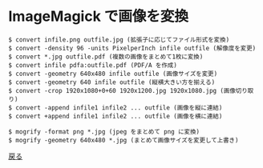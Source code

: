 # ImageMagick で画像を変換

    $ convert infile.png outfile.jpg (拡張子に応じてファイル形式を変換)
    $ convert -density 96 -units PixelperInch infile outfile (解像度を変更)
    $ convert *.jpg outfile.pdf (複数の画像をまとめて1枚に変換)
    $ convert infile pdfa:outfile.pdf (PDF/A を作成)
    $ convert -geometry 640x480 infile outfile (画像サイズを変更)
    $ convert -geometry 640 infile outfile (縦横大きい方を揃える)
    $ convert -crop 1920x1080+0+60 1920x1200.jpg 1920x1080.jpg (画像切り取り)
    $ convert -append infile1 infile2 ... outfile (画像を縦に連結)
    $ convert +append infile1 infile2 ... outfile (画像を横に連結)

    $ mogrify -format png *.jpg (jpeg をまとめて png に変換)
    $ mogrify -geometry 640x480 *.jpg (まとめて画像サイズを変更して上書き)

[戻る](../readme.md)

